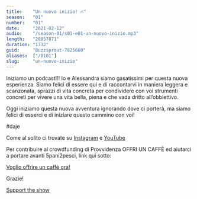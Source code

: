 ```yaml
---
title:    "Un nuovo inizio! 🔥"
season:   "01"
number:   "01"
date:     "2021-02-12"
audio:    "/season-01/s01-e01-un-nuovo-inizio.mp3"
length:   "20857871"
duration: "1732"
guid:     "Buzzsprout-7825660"
aliases:  ["/0101"]
slug:     "un-nuovo-inizio"
---
```

Iniziamo un podcast!!! Io e Alessandra siamo gasatissimi per questa nuova esperienza. Siamo felici di essere qui e di raccontarvi in maniera leggera e scanzonata, sprazzi di vita concreta per condividere con voi strumenti concreti per vivere una vita bella, piena e che vada dritto all’obbiettivo.

Oggi iniziamo questa nuova avventura ignorando dove ci porterà, ma siamo felici di esserci e di iniziare questo cammino con voi!

#daje

Come al solito ci trovate su [Instagram](https://instagram.come/5pani2pesci) e [YouTube](https://youtube.come/5pani2pesci)

Per contribuire al crowdfunding di Provvidenza OFFRI UN CAFFÈ ed aiutarci a portare avanti 5pani2pesci, link qui sotto:

[Voglio offrire un caffè ora!](https://bit.ly/offri-un-caffe)

Grazie!

[Support the show](https://bit.ly/offri-un-caffe)
                